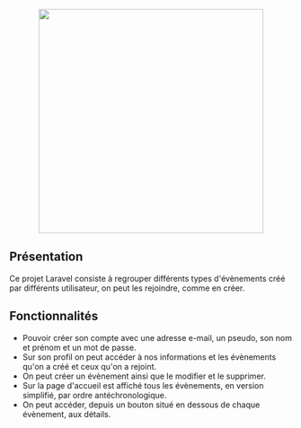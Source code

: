 <p align="center"><img src="https://res.cloudinary.com/dtfbvvkyp/image/upload/v1566331377/laravel-logolockup-cmyk-red.svg" width="400"></p>

## Présentation

Ce projet Laravel consiste à regrouper différents types d'évènements créé par différents utilisateur, on peut les rejoindre, comme en créer.

## Fonctionnalités

- Pouvoir créer son compte avec une adresse e-mail, un pseudo, son nom et prénom et un mot de passe.
- Sur son profil on peut accéder à nos informations et les évènements qu'on a créé et ceux qu'on a rejoint.
- On peut créer un évènement ainsi que le modifier et le supprimer.
- Sur la page d'accueil est affiché tous les évènements, en version simplifié, par ordre antéchronologique.
- On peut accéder, depuis un bouton situé en dessous de chaque évènement, aux détails.